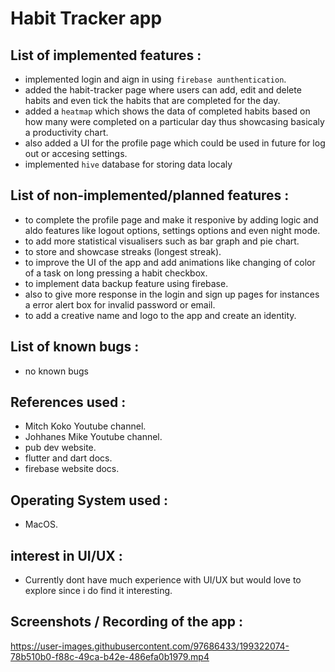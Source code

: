 # Habit Tracker app

## List of implemented features :
- implemented login and aign in using `firebase aunthentication`.
- added the habit-tracker page where users can add, edit and delete habits and even tick  the habits that are completed for the day.
- added a `heatmap` which shows the data of completed habits based on how many were completed on a particular day thus showcasing basicaly a productivity chart.
- also added a UI for the profile page which could be used in future for log out or accesing settings.
- implemented `hive` database for storing data localy

## List of non-implemented/planned features :
- to complete the profile page and make it responive by adding logic and aldo features like logout options, settings options and even night mode.
- to add more statistical visualisers such as bar graph and pie chart.
- to store and showcase streaks (longest streak).
- to improve the UI of the app and add animations like changing of color of a task on long pressing a habit checkbox.
- to implement data backup feature using firebase.
- also to give more response in the login and sign up pages for instances a error alert box for invalid password or email.
- to add a creative name and logo to the app and create an identity. 

## List of known bugs :
- no known bugs

## References used :
- Mitch Koko Youtube channel.
- Johhanes Mike Youtube channel.
- pub dev website.
- flutter and dart docs.
- firebase website docs.

## Operating System used :
- MacOS.

## interest in UI/UX :
- Currently dont have much experience with UI/UX but would love to explore since i do find it interesting.

## Screenshots / Recording of the app :



https://user-images.githubusercontent.com/97686433/199322074-78b510b0-f88c-49ca-b42e-486efa0b1979.mp4





